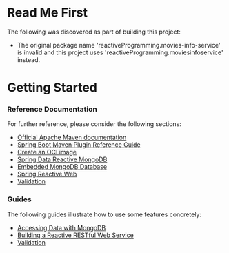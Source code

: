 # Read Me First
The following was discovered as part of building this project:

* The original package name 'reactiveProgramming.movies-info-service' is invalid and this project uses 'reactiveProgramming.moviesinfoservice' instead.

# Getting Started

### Reference Documentation
For further reference, please consider the following sections:

* [Official Apache Maven documentation](https://maven.apache.org/guides/index.html)
* [Spring Boot Maven Plugin Reference Guide](https://docs.spring.io/spring-boot/docs/2.7.9/maven-plugin/reference/html/)
* [Create an OCI image](https://docs.spring.io/spring-boot/docs/2.7.9/maven-plugin/reference/html/#build-image)
* [Spring Data Reactive MongoDB](https://docs.spring.io/spring-boot/docs/2.7.9/reference/htmlsingle/#data.nosql.mongodb)
* [Embedded MongoDB Database](https://docs.spring.io/spring-boot/docs/2.7.9/reference/htmlsingle/#data.nosql.mongodb.embedded)
* [Spring Reactive Web](https://docs.spring.io/spring-boot/docs/2.7.9/reference/htmlsingle/#web.reactive)
* [Validation](https://docs.spring.io/spring-boot/docs/2.7.9/reference/htmlsingle/#io.validation)

### Guides
The following guides illustrate how to use some features concretely:

* [Accessing Data with MongoDB](https://spring.io/guides/gs/accessing-data-mongodb/)
* [Building a Reactive RESTful Web Service](https://spring.io/guides/gs/reactive-rest-service/)
* [Validation](https://spring.io/guides/gs/validating-form-input/)

